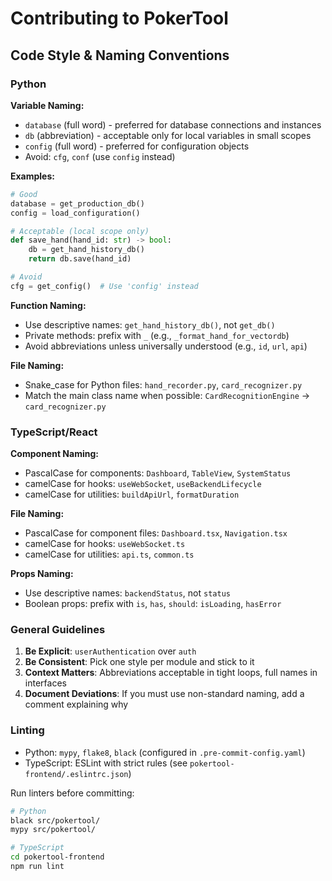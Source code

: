# Contributing to PokerTool

## Code Style & Naming Conventions

### Python

**Variable Naming:**
- `database` (full word) - preferred for database connections and instances
- `db` (abbreviation) - acceptable only for local variables in small scopes
- `config` (full word) - preferred for configuration objects
- Avoid: `cfg`, `conf` (use `config` instead)

**Examples:**
```python
# Good
database = get_production_db()
config = load_configuration()

# Acceptable (local scope only)
def save_hand(hand_id: str) -> bool:
    db = get_hand_history_db()
    return db.save(hand_id)

# Avoid
cfg = get_config()  # Use 'config' instead
```

**Function Naming:**
- Use descriptive names: `get_hand_history_db()`, not `get_db()`
- Private methods: prefix with `_` (e.g., `_format_hand_for_vectordb`)
- Avoid abbreviations unless universally understood (e.g., `id`, `url`, `api`)

**File Naming:**
- Snake_case for Python files: `hand_recorder.py`, `card_recognizer.py`
- Match the main class name when possible: `CardRecognitionEngine` → `card_recognizer.py`

### TypeScript/React

**Component Naming:**
- PascalCase for components: `Dashboard`, `TableView`, `SystemStatus`
- camelCase for hooks: `useWebSocket`, `useBackendLifecycle`
- camelCase for utilities: `buildApiUrl`, `formatDuration`

**File Naming:**
- PascalCase for component files: `Dashboard.tsx`, `Navigation.tsx`
- camelCase for hooks: `useWebSocket.ts`
- camelCase for utilities: `api.ts`, `common.ts`

**Props Naming:**
- Use descriptive names: `backendStatus`, not `status`
- Boolean props: prefix with `is`, `has`, `should`: `isLoading`, `hasError`

### General Guidelines

1. **Be Explicit**: `userAuthentication` over `auth`
2. **Be Consistent**: Pick one style per module and stick to it
3. **Context Matters**: Abbreviations acceptable in tight loops, full names in interfaces
4. **Document Deviations**: If you must use non-standard naming, add a comment explaining why

### Linting

- Python: `mypy`, `flake8`, `black` (configured in `.pre-commit-config.yaml`)
- TypeScript: ESLint with strict rules (see `pokertool-frontend/.eslintrc.json`)

Run linters before committing:
```bash
# Python
black src/pokertool/
mypy src/pokertool/

# TypeScript  
cd pokertool-frontend
npm run lint
```
